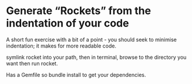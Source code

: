 # Generate “Rockets” from the indentation of your code

A short fun exercise with a bit of a point - you should seek to minimise indentation; it makes for more readable code.

symlink rocket into your path, then in terminal, browse to the directory you want then run rocket.

Has a Gemfile so bundle install to get your dependencies.